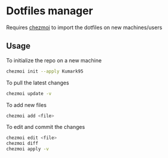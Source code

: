 # Dotfiles manager

Requires [chezmoi](https://www.chezmoi.io) to import the dotfiles on new machines/users

## Usage
To initialize the repo on a new machine
```bash
chezmoi init --apply Kumark95
```

To pull the latest changes
```bash
chezmoi update -v
```

To add new files
```bash
chezmoi add <file>
```

To edit and commit the changes
```bash
chezmoi edit <file>
chezmoi diff
chezmoi apply -v
```
